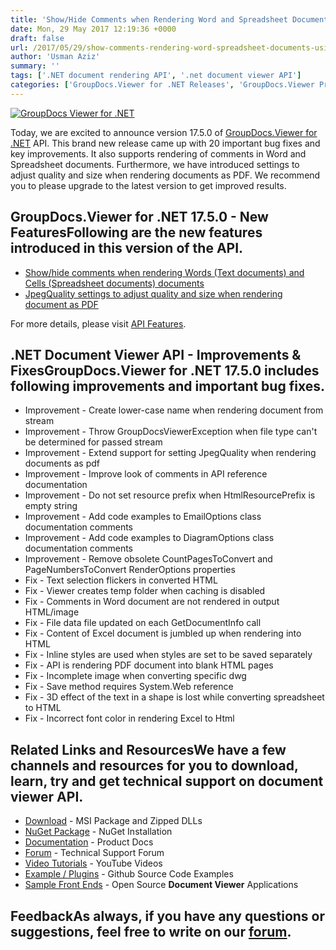 ```yaml
---
title: 'Show/Hide Comments when Rendering Word and Spreadsheet Documents using GroupDocs.Viewer for .NET 17.5.0'
date: Mon, 29 May 2017 12:19:36 +0000
draft: false
url: /2017/05/29/show-comments-rendering-word-spreadsheet-documents-using-groupdocs.viewer-.net-17.5.0/
author: 'Usman Aziz'
summary: ''
tags: ['.NET document rendering API', '.net document viewer API']
categories: ['GroupDocs.Viewer for .NET Releases', 'GroupDocs.Viewer Product Family']
---
```


[![GroupDocs Viewer for .NET](https://blog.groupdocs.com/wp-content/uploads/sites/4/2016/11/groupdocs-viewer-net.png)](http://groupdocs.com/dot-net/document-viewer-library)

Today, we are excited to announce version 17.5.0 of [GroupDocs.Viewer for .NET](https://www.groupdocs.com/products/viewer/net) API. This brand new release came up with 20 important bug fixes and key improvements. It also supports rendering of comments in Word and Spreadsheet documents. Furthermore, we have introduced settings to adjust quality and size when rendering documents as PDF. We recommend you to please upgrade to the latest version to get improved results.

## GroupDocs.Viewer for .NET 17.5.0 - New FeaturesFollowing are the new features introduced in this version of the API.

*   [Show/hide comments when rendering Words (Text documents) and Cells (Spreadsheet documents) documents](https://docs.groupdocs.com/viewer/net)
*   [JpegQuality settings to adjust quality and size when rendering document as PDF](https://docs.groupdocs.com/viewer/net)

For more details, please visit [API Features](https://docs.groupdocs.com/display/viewernet/Features+Overview "GroupDocs.Viewer features").

## .NET Document Viewer API - Improvements & FixesGroupDocs.Viewer for .NET 17.5.0 includes following improvements and important bug fixes.

*   Improvement - Create lower-case name when rendering document from stream
*   Improvement - Throw GroupDocsViewerException when file type can't be determined for passed stream
*   Improvement - Extend support for setting JpegQuality when rendering documents as pdf
*   Improvement - Improve look of comments in API reference documentation
*   Improvement - Do not set resource prefix when HtmlResourcePrefix is empty string
*   Improvement - Add code examples to EmailOptions class documentation comments
*   Improvement - Add code examples to DiagramOptions class documentation comments
*   Improvement - Remove obsolete CountPagesToConvert and PageNumbersToConvert RenderOptions properties
*   Fix - Text selection flickers in converted HTML
*   Fix - Viewer creates temp folder when caching is disabled
*   Fix - Comments in Word document are not rendered in output HTML/image
*   Fix - File data file updated on each GetDocumentInfo call
*   Fix - Content of Excel document is jumbled up when rendering into HTML
*   Fix - Inline styles are used when styles are set to be saved separately
*   Fix - API is rendering PDF document into blank HTML pages
*   Fix - Incomplete image when converting specific dwg
*   Fix - Save method requires System.Web reference
*   Fix - 3D effect of the text in a shape is lost while converting spreadsheet to HTML
*   Fix - Incorrect font color in rendering Excel to Html

## Related Links and ResourcesWe have a few channels and resources for you to download, learn, try and get technical support on **document viewer API**.

*   [Download](http://downloads.groupdocs.com/viewer/net "Download API") - MSI Package and Zipped DLLs
*   [NuGet Package](https://www.nuget.org/packages/groupdocs-viewer-dotnet/ "Install from NuGet Package") - NuGet Installation
*   [Documentation](https://docs.groupdocs.com/viewer/net "Document Viewer API Documentation ") - Product Docs
*   [Forum](http://groupdocs.com/Community/forums/groupdocs.viewer-product-family/4/showforum.aspx "Technical Support Forum") - Technical Support Forum
*   [Video Tutorials](https://www.youtube.com/channel/UCgO8dwgI5KAsQCVegviVXYA/playlists "GroupDocs.Viewer video tutorials") - YouTube Videos
*   [Example / Plugins](https://github.com/groupdocsviewer/GroupDocs_Viewer_NET "download example project and front ends") - Github Source Code Examples
*   [Sample Front Ends](https://github.com/groupdocs-viewer/ "Open Source Document Viewer Applications") - Open Source **Document Viewer** Applications

## FeedbackAs always, if you have any questions or suggestions, feel free to write on our [forum](http://groupdocs.com/Community/forums/groupdocs.viewer-product-family/4/showforum.aspx "Technical Support Forum").




